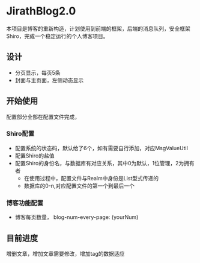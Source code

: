 # JirathBlog2.0
本项目是博客的重新构造，计划使用到前端的框架，后端的消息队列，安全框架Shiro，完成一个稳定运行的个人博客项目。
## 设计
- 分页显示，每页5条
- 封面与主页面，左侧动态显示
## 开始使用

配置部分全部在配置文件完成，
### Shiro配置
 - 配置系统的状态码，默认给了6个，如有需要自行添加，对应MsgValueUtil
 - 配置Shiro的盐值
 - 配置Shiro的身份名，与数据库有对应关系，其中0为默认，1位管理，2为拥有者
    - 在使用过程中，配置文件与Realm中身份是List型式传递的
    - 数据库的0-n,对应配置文件的第一个到最后一个 
### 博客功能配置 
 - 博客每页数量， blog-num-every-page: (yourNum)
 ## 目前进度
 增删文章，增加文章需要修改，增加tag的数据适应